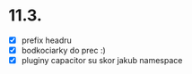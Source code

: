 # 11.3.
- [x] prefix headru
- [x] bodkociarky do prec :)
- [x] pluginy capacitor su skor jakub namespace
